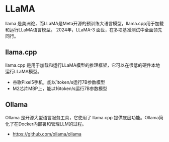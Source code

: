 # LLaMA
 llama 是美洲驼，而LLaMA是Meta开源的预训练大语言模型，llama.cpp用于加载和运行LLaMA语言模型。
2024年，LLaMA-3 面世，在多项基准测试中全面领先同行。

## llama.cpp
llama.cpp 是用于加载和运行LLaMA模型的推理框架，它可以在很低的硬件本地运行LLaMA模型。
* 谷歌Pixel5手机，能以1token/s运行7B参数模型
* M2芯片MBP上，能以16token/s运行7B参数模型

## Ollama
Ollama 是开源大型语言服务工具，它使用了 llama.cpp 提供底层功能。Ollama简化了在Docker内部署和管理LLM的过程。
* https://github.com/ollama/ollama